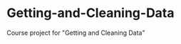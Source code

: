 Getting-and-Cleaning-Data
=========================

Course project for "Getting and Cleaning Data"
